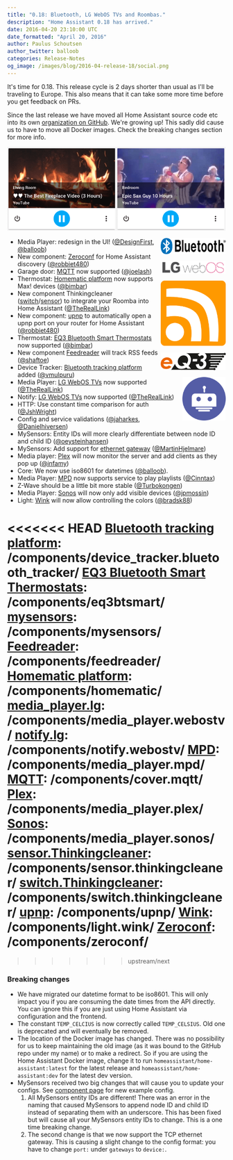 ```yaml
---
title: "0.18: Bluetooth, LG WebOS TVs and Roombas."
description: "Home Assistant 0.18 has arrived."
date: 2016-04-20 23:10:00 UTC
date_formatted: "April 20, 2016"
author: Paulus Schoutsen
author_twitter: balloob
categories: Release-Notes
og_image: /images/blog/2016-04-release-18/social.png
---
```


It's time for 0.18. This release cycle is 2 days shorter than usual as I'll be traveling to Europe. This also means that it can take some more time before you get feedback on PRs.

Since the last release we have moved all Home Assistant source code etc into its own [organization on GitHub](https://github.com/home-assistant). We're growing up! This sadly did cause us to have to move all Docker images. Check the breaking changes section for more info.

<a href='/demo/'><img src='/images/blog/2016-04-release-18/media_player.png' style='box-shadow: none; border: 0;' /></a>

<img src='/images/supported_brands/bluetooth.png' style='clear: right; margin-left: 5px; border:none; box-shadow: none; float: right; margin-bottom: 16px;' width='150' /><img src='/images/supported_brands/webos.png' style='clear: right; margin-left: 5px; border:none; box-shadow: none; float: right; margin-bottom: 16px;' width='150' /><img src='/images/supported_brands/rss.gif' style='clear: right; margin-left: 5px; border:none; box-shadow: none; float: right; margin-bottom: 16px;' width='150' /><img src='/images/supported_brands/eq3.gif' style='clear: right; margin-left: 5px; border:none; box-shadow: none; float: right; margin-bottom: 16px;' width='150' /><img src='/images/supported_brands/thinkingcleaner.png' style='clear: right; margin-left: 5px; border:none; box-shadow: none; float: right; margin-bottom: 16px;' width='100' />

- Media Player: redesign in the UI! ([@DesignFirst], [@balloob])
- New component: [Zeroconf] for Home Assistant discovery ([@robbiet480])
- Garage door: [MQTT] now supported ([@joelash])
- Thermostat: [Homematic platform] now supports Max! devices ([@bimbar])
- New component Thinkingcleaner ([switch][switch.thinkingcleaner]/[sensor][sensor.thinkingcleaner]) to integrate your Roomba into Home Assistant ([@TheRealLink])
- New component: [upnp] to automatically open a upnp port on your router for Home Assistant ([@robbiet480])
- Thermostat: [EQ3 Bluetooth Smart Thermostats] now supported ([@bimbar])
- New component [Feedreader] will track RSS feeds ([@shaftoe])
- Device Tracker: [Bluetooth tracking platform] added ([@vmulpuru])
- Media Player: [LG WebOS TVs][media_player.lg] now supported ([@TheRealLink])
- Notify: [LG WebOS TVs][notify.lg] now supported ([@TheRealLink])
- HTTP: Use constant time comparison for auth ([@JshWright])
- Config and service validations ([@jaharkes], [@Danielhiversen])
- MySensors: Entity IDs will more clearly differentiate between node ID and child ID ([@oeysteinhansen])
- MySensors: Add support for [ethernet gateway][mysensors] ([@MartinHjelmare])
- Media player: [Plex] will now monitor the server and add clients as they pop up ([@infamy])
- Core: We now use iso8601 for datetimes ([@balloob]).
- Media Player: [MPD] now supports service to play playlists ([@Cinntax])
- Z-Wave should be a little bit more stable ([@Turbokongen])
- Media Player: [Sonos] will now only add visible devices ([@jpmossin])
- Light: [Wink] will now allow controlling the colors ([@bradsk88])

[@balloob]: https://github.com/balloob/
[@bimbar]: https://github.com/bimbar/
[@bradsk88]: https://github.com/bradsk88/
[@Cinntax]: https://github.com/Cinntax/
[@Danielhiversen]: https://github.com/Danielhiversen/
[@DesignFirst]: https://github.com/DesignFirst/
[@infamy]: https://github.com/infamy/
[@jaharkes]: https://github.com/jaharkes/
[@joelash]: https://github.com/joelash/
[@jpmossin]: https://github.com/jpmossin/
[@JshWright]: https://github.com/JshWright/
[@MartinHjelmare]: https://github.com/MartinHjelmare/
[@oeysteinhansen]: https://github.com/oeysteinhansen/
[@robbiet480]: https://github.com/robbiet480/
[@shaftoe]: https://github.com/shaftoe/
[@TheRealLink]: https://github.com/TheRealLink/
[@Turbokongen]: https://github.com/Turbokongen/
[@vmulpuru]: https://github.com/vmulpuru/
<<<<<<< HEAD
[Bluetooth tracking platform]: /components/device_tracker.bluetooth_tracker/
[EQ3 Bluetooth Smart Thermostats]: /components/eq3btsmart/
[mysensors]: /components/mysensors/
[Feedreader]: /components/feedreader/
[Homematic platform]: /components/homematic/
[media_player.lg]: /components/media_player.webostv/
[notify.lg]: /components/notify.webostv/
[MPD]: /components/media_player.mpd/
[MQTT]: /components/cover.mqtt/
[Plex]: /components/media_player.plex/
[Sonos]: /components/media_player.sonos/
[sensor.Thinkingcleaner]: /components/sensor.thinkingcleaner/
[switch.Thinkingcleaner]: /components/switch.thinkingcleaner/
[upnp]: /components/upnp/
[Wink]: /components/light.wink/
[Zeroconf]: /components/zeroconf/
=======
[Bluetooth tracking platform]: /integrations/bluetooth_tracker
[EQ3 Bluetooth Smart Thermostats]: /integrations/eq3btsmart/
[mysensors]: /integrations/mysensors/
[Feedreader]: /integrations/feedreader/
[Homematic platform]: /integrations/homematic/
[media_player.lg]: /integrations/webostv#media-player
[notify.lg]: /integrations/webostv
[MPD]: /integrations/mpd
[MQTT]: /integrations/cover.mqtt/
[Plex]: /integrations/plex#media-player
[Sonos]: /integrations/sonos
[sensor.Thinkingcleaner]: /integrations/thinkingcleaner#sensor
[switch.Thinkingcleaner]: /integrations/thinkingcleaner#switch
[upnp]: /integrations/upnp/
[Wink]: /integrations/wink#light
[Zeroconf]: /integrations/zeroconf/
>>>>>>> upstream/next

### Breaking changes
- We have migrated our datetime format to be iso8601. This will only impact you if you are consuming the date times from the API directly. You can ignore this if you are just using Home Assistant via configuration and the frontend.
- The constant `TEMP_CELCIUS` is now correctly called `TEMP_CELSIUS`. Old one is deprecated and will eventually be removed.
- The location of the Docker image has changed. There was no possibility for us to keep maintaining the old image (as it was bound to the GitHub repo under my name) or to make a redirect. So if you are using the Home Assistant Docker image,  change it to run `homeassistant/home-assistant:latest` for the latest release and `homeassistant/home-assistant:dev` for the latest dev version.
- MySensors received two big changes that will cause you to update your configs. See [component page][mysensors] for new example config.
  1. All MySensors entity IDs are different! There was an error in the naming that caused MySensors to append node ID and child ID instead of separating them with an underscore. This has been fixed but will cause all your MySensors entity IDs to change. This is a one time breaking change.
  2. The second change is that we now support the TCP ethernet gateway. This is causing a slight change to the config format: you have to change `port:` under `gateways` to `device:`.
